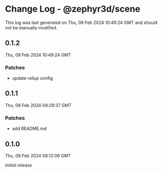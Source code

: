 # Change Log - @zephyr3d/scene

This log was last generated on Thu, 08 Feb 2024 10:49:24 GMT and should not be manually modified.

## 0.1.2
Thu, 08 Feb 2024 10:49:24 GMT

### Patches

- update rollup config

## 0.1.1
Thu, 08 Feb 2024 09:29:37 GMT

### Patches

- add README.md

## 0.1.0
Thu, 08 Feb 2024 08:12:06 GMT

_Initial release_

